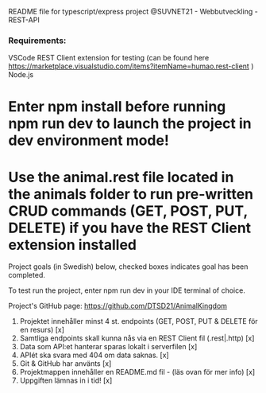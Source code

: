 README file for typescript/express project @SUVNET21 - Webbutveckling - REST-API

### Requirements:

VSCode REST Client extension for testing (can be found here https://marketplace.visualstudio.com/items?itemName=humao.rest-client )
Node.js

# Enter npm install before running npm run dev to launch the project in dev environment mode!

# Use the animal.rest file located in the animals folder to run pre-written CRUD commands (GET, POST, PUT, DELETE) if you have the REST Client extension installed

Project goals (in Swedish) below, checked boxes indicates goal has been completed.

To test run the project, enter npm run dev in your IDE terminal of choice.

Project's GitHub page: https://github.com/DTSD21/AnimalKingdom

1. Projektet innehåller minst 4 st. endpoints (GET, POST, PUT & DELETE för en resurs) [x]
2. Samtliga endpoints skall kunna nås via en REST Client fil (.rest|.http) [x]
3. Data som API:et hanterar sparas lokalt i serverfilen [x]
4. APIét ska svara med 404 om data saknas. [x]
5. Git & GitHub har använts [x]
6. Projektmappen innehåller en README.md fil - (läs ovan för mer info) [x]
7. Uppgiften lämnas in i tid! [x]

